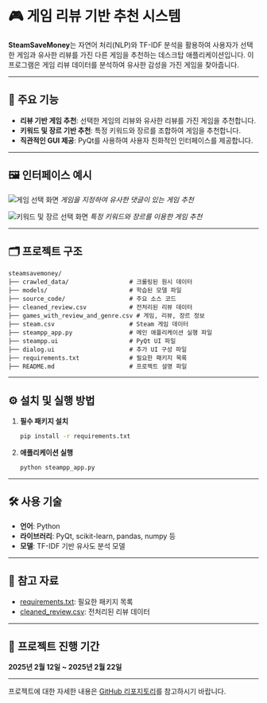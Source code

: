 # 🎮 게임 리뷰 기반 추천 시스템

**SteamSaveMoney**는 자연어 처리(NLP)와 TF-IDF 분석을 활용하여 사용자가 선택한 게임과 유사한 리뷰를 가진 다른 게임을 추천하는 데스크탑 애플리케이션입니다. 이 프로그램은 게임 리뷰 데이터를 분석하여 유사한 감성을 가진 게임을 찾아줍니다.

---

## 🧩 주요 기능

- **리뷰 기반 게임 추천**: 선택한 게임의 리뷰와 유사한 리뷰를 가진 게임을 추천합니다.
- **키워드 및 장르 기반 추천**: 특정 키워드와 장르를 조합하여 게임을 추천합니다.
- **직관적인 GUI 제공**: PyQt를 사용하여 사용자 친화적인 인터페이스를 제공합니다.

---

## 🖼️ 인터페이스 예시

![게임 선택 화면](https://github.com/shinht97/steamsavemoney/assets/71716980/f968c857-09be-42eb-8f2b-cef3cf60abae)
*게임을 지정하여 유사한 댓글이 있는 게임 추천*

![키워드 및 장르 선택 화면](https://github.com/shinht97/steamsavemoney/assets/71716980/4b7b0dcb-5184-4a13-b216-c5163fe5f53a)
*특정 키워드와 장르를 이용한 게임 추천*

---

## 🗂️ 프로젝트 구조

```
steamsavemoney/
├── crawled_data/                 # 크롤링된 원시 데이터
├── models/                       # 학습된 모델 파일
├── source_code/                  # 주요 소스 코드
├── cleaned_review.csv            # 전처리된 리뷰 데이터
├── games_with_review_and_genre.csv # 게임, 리뷰, 장르 정보
├── steam.csv                     # Steam 게임 데이터
├── steampp_app.py                # 메인 애플리케이션 실행 파일
├── steampp.ui                    # PyQt UI 파일
├── dialog.ui                     # 추가 UI 구성 파일
├── requirements.txt              # 필요한 패키지 목록
├── README.md                     # 프로젝트 설명 파일
```

---

## ⚙️ 설치 및 실행 방법

1. **필수 패키지 설치**

   ```bash
   pip install -r requirements.txt
   ```

2. **애플리케이션 실행**

   ```bash
   python steampp_app.py
   ```

---

## 🛠 사용 기술

- **언어**: Python
- **라이브러리**: PyQt, scikit-learn, pandas, numpy 등
- **모델**: TF-IDF 기반 유사도 분석 모델

---

## 📄 참고 자료

- [requirements.txt](https://github.com/shinht97/steamsavemoney/blob/main/requirements.txt): 필요한 패키지 목록
- [cleaned_review.csv](https://github.com/shinht97/steamsavemoney/blob/main/cleaned_review.csv): 전처리된 리뷰 데이터

---

## 📅 프로젝트 진행 기간

**2025년 2월 12일 ~ 2025년 2월 22일**

---

프로젝트에 대한 자세한 내용은 [GitHub 리포지토리](https://github.com/shinht97/steamsavemoney)를 참고하시기 바랍니다.

<!-- # 자연어 처리를 이용한 게임 추천 프로그램

자연어 처리 모델과 TFIDF 분석을 이용하여 지정한 게임의 리뷰와 비슷한 리뷰가 있는 게임을 추천하는 프로그램 제작

===================================================================

### 리뷰 분석을 이용한 어플리케이션

![image](https://github.com/shinht97/steamsavemoney/assets/71716980/f968c857-09be-42eb-8f2b-cef3cf60abae)
<게임을 지정하여 유사한 댓글이 있는 게임 추천>  

![image](https://github.com/shinht97/steamsavemoney/assets/71716980/4b7b0dcb-5184-4a13-b216-c5163fe5f53a)
<특정 키워드와 장르를 이용한 게임 추천>  -->
